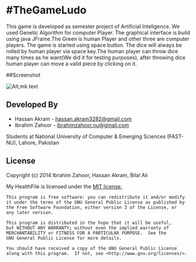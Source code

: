 #TheGameLudo
===========

This game is developed as semester project of Artificial Inteligence. We used Genetic Algorithm for computer Player. The graphical interface is build using java JFrame.The Green is human Player and other three are computer players. The game is started using space button. The dice will always be rolled by human player via space key.The human player can throw dice many times as he want(We did it for testing purposes), after throwing dice human player can move a valid piece by clicking on it.


##Screenshot

![Alt,mk text](https://raw.githubusercontent.com/hassanakram/TheGameLudo/master/Screenshot/Untitled.png "Optional title jjhh")


##    Developed By

* Hassan Akram - <hassan.akram3282@gmail.com>
* Ibrahim Zahoor - <ibrahimzahoor.nu@gmail.com>

Students at National University of Computer & Emerging Sciences (FAST-NU), Lahore, Pakistan


##    License

Copyright (c) 2014 Ibrahim Zahoor, Hassan Akram, Bilal Ali

  My HealthFile is licensed under the [MIT license.](http://opensource.org/licenses/MIT)

    This program is free software: you can redistribute it and/or modify
    it under the terms of the GNU General Public License as published by
    the Free Software Foundation, either version 3 of the License, or
    any later version.

    This program is distributed in the hope that it will be useful,
    but WITHOUT ANY WARRANTY; without even the implied warranty of
    MERCHANTABILITY or FITNESS FOR A PARTICULAR PURPOSE.  See the
    GNU General Public License for more details.

    You should have received a copy of the GNU General Public License
    along with this program.  If not, see <http://www.gnu.org/licenses/>.
